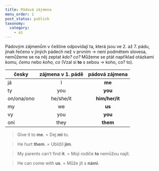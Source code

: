 ```yaml
---
title: Pádová zájmena
menu_order: 1
post_status: publish
taxonomy:
  category:
    - a1
---
```


Pádovým zájmenům v češtine odpovídají ta, která jsou ve 2. až 7. pádu, jinak řečeno v jiných pádech než v prvním -> není podmětem slovesa, nemůžeme se na něj zeptat _kdo? co?_ Můžeme se ptát například otázkami _komu, čemu_ nebo _koho, co_ (Vzal si **to** s sebou -> koho, co? to).

| česky      | zájmena v 1. pádě | pádová zájmena |
| ---------- | :---------------: | :------------: |
| já         |         I         |     **me**     |
| ty         |        you        |    **you**     |
| on/ona/ono |     he/she/it     | **him/her/it** |
| my         |        we         |     **us**     |
| vy         |        you        |    **you**     |
| oni        |       they        |    **them**    |

> Give it to **me**. = Dej **mi** to.

> He hurt **them**. = Ublížil **jim**.

> My parents can’t find **it**. = Moji rodiče **to** nemůžou najít.

> He can come with **us**. = Může jít s **námi**.
